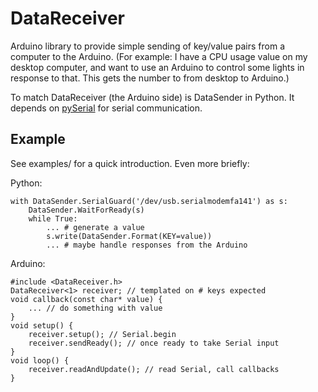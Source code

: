 DataReceiver
============

Arduino library to provide simple sending of key/value pairs from a computer to the Arduino. (For example: I have a CPU usage value on my desktop computer, and want to use an Arduino to control some lights in response to that. This gets the number to from desktop to Arduino.)

To match DataReceiver (the Arduino side) is DataSender in Python. It depends on [pySerial](http://pyserial.sourceforge.net/) for serial communication.

Example
-------

See examples/ for a quick introduction. Even more briefly:

Python:

	with DataSender.SerialGuard('/dev/usb.serialmodemfa141') as s:
		DataSender.WaitForReady(s)
		while True:
			... # generate a value
			s.write(DataSender.Format(KEY=value))
			... # maybe handle responses from the Arduino

Arduino:

	#include <DataReceiver.h>
	DataReceiver<1> receiver; // templated on # keys expected
	void callback(const char* value) {
		... // do something with value
	}
	void setup() {
		receiver.setup(); // Serial.begin
		receiver.sendReady(); // once ready to take Serial input
	}
	void loop() {
		receiver.readAndUpdate(); // read Serial, call callbacks
	}

